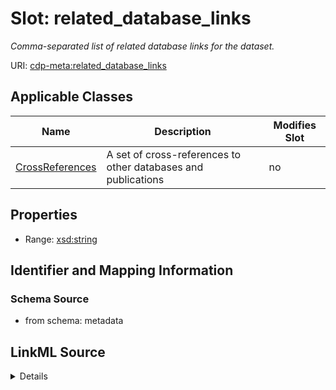 # Slot: related_database_links


_Comma-separated list of related database links for the dataset._



URI: [cdp-meta:related_database_links](metadatarelated_database_links)



<!-- no inheritance hierarchy -->




## Applicable Classes

| Name | Description | Modifies Slot |
| --- | --- | --- |
[CrossReferences](CrossReferences.md) | A set of cross-references to other databases and publications |  no  |







## Properties

* Range: [xsd:string](http://www.w3.org/2001/XMLSchema#string)





## Identifier and Mapping Information







### Schema Source


* from schema: metadata




## LinkML Source

<details>
```yaml
name: related_database_links
description: Comma-separated list of related database links for the dataset.
from_schema: metadata
rank: 1000
alias: related_database_links
owner: CrossReferences
domain_of:
- CrossReferences
range: string
inlined: true
inlined_as_list: true

```
</details>
